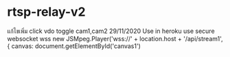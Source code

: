 # rtsp-relay-v2
แก้ไขเพิ่ม click vdo toggle cam1,cam2  29/11/2020
Use in heroku use secure websocket wss
new JSMpeg.Player('wss://' + location.host + '/api/stream1', {
      canvas: document.getElementById('canvas1')
